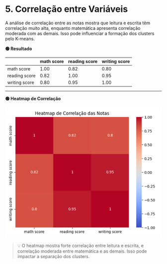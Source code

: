 # 5. Correlação entre Variáveis

A análise de correlação entre as notas mostra que leitura e escrita têm correlação muito alta, enquanto matemática apresenta correlação moderada com as demais. Isso pode influenciar a formação dos clusters pelo K-means.

**🟢 Resultado**

|                | math score | reading score | writing score |
|----------------|------------|--------------|--------------|
| math score     | 1.00       | 0.82         | 0.80         |
| reading score  | 0.82       | 1.00         | 0.95         |
| writing score  | 0.80       | 0.95         | 1.00         |

---
**🟢 Heatmap de Correlação**

![](imagens/heatmap_correlacao.png)

> 💡 O heatmap mostra forte correlação entre leitura e escrita, e correlação moderada entre matemática e as demais. Isso pode impactar a separação dos clusters.